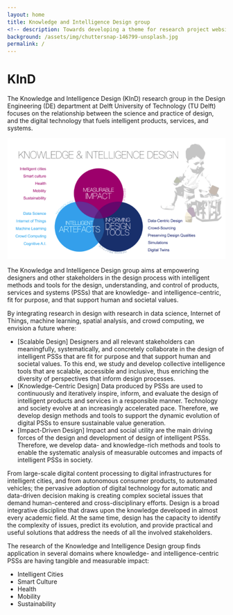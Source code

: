 ```yaml
---
layout: home
title: Knowledge and Intelligence Design group
<!-- description: Towards developing a theme for research project websites -->
background: /assets/img/chuttersnap-146799-unsplash.jpg
permalink: /
---
```


<!-- {: .alert .alert-info} -->
<!-- This is a demo website for [Petridish](https://github.com/peterdesmet/petridish): a Jekyll theme for research project websites. -->

# KInD
The Knowledge and Intelligence Design (KInD) research group in the Design Engineering (DE) department at Delft University of Technology (TU Delft) focuses on the relationship between the science and practice of design, and the digital technology that fuels intelligent products, services, and systems.

![alt text](/assets/img/kind-poster.png)

<!-- ## What we do -->
The Knowledge and Intelligence Design group aims at empowering designers and other stakeholders in the design process with intelligent methods and tools for the design, understanding, and control of products, services and systems (PSSs) that are knowledge- and intelligence-centric, fit for purpose, and that support human and societal values. 

<!-- ## How we do it -->
By integrating research in design with research in data science, Internet of Things, machine learning, spatial analysis, and crowd computing, we envision a future where:
* [Scalable Design] Designers and all relevant stakeholders can meaningfully, systematically, and concretely collaborate in the design of intelligent PSSs that are fit for purpose and that support human and societal values. To this end, we study and develop collective intelligence tools that are scalable, accessible and inclusive, thus enriching the diversity of perspectives that inform design processes.
* [Knowledge-Centric Design] Data produced by PSSs are used to continuously and iteratively inspire, inform, and evaluate the design of intelligent products and services in a responsible manner. Technology and society evolve at an increasingly accelerated pace. Therefore, we develop design methods and tools to support the dynamic evolution of digital PSSs to ensure sustainable value generation.
* [Impact-Driven Design] Impact and social utility are the main driving forces of the design and development of design of intelligent PSSs. Therefore, we develop data- and knowledge-rich methods and tools to enable the systematic analysis of measurable outcomes and impacts of intelligent PSSs in society.

<!-- ## Why we do it -->
From large-scale digital content processing to digital infrastructures for intelligent cities, and  from autonomous consumer products, to automated vehicles; the pervasive adoption of digital technology for automatic and data-driven decision making is creating complex societal issues that demand human-centered and cross-disciplinary efforts. 
Design is a broad integrative discipline that draws upon the knowledge developed in almost every academic field. At the same time, design has the capacity to identify the complexity of issues, predict its evolution, and provide practical and useful solutions that address the needs of all the involved stakeholders. 

<!-- ## Where we do it -->
The research of the Knowledge and Intelligence Design group finds application in several domains where knowledge- and intelligence-centric PSSs are having tangible and measurable impact: 
* Intelligent Cities
* Smart Culture
* Health
* Mobility
* Sustainability
